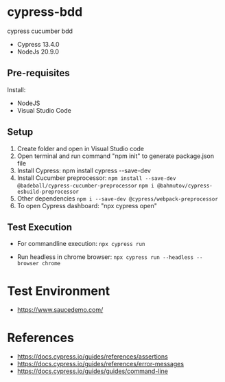 # cypress-bdd
cypress cucumber bdd

- Cypress 13.4.0
- NodeJs 20.9.0

## Pre-requisites
Install:
- NodeJS
- Visual Studio Code
  
## Setup
1. Create folder and open in Visual Studio code
2. Open terminal and run command "npm init" to generate package.json file
3. Install Cypress:
   npm install cypress --save-dev
5. Install Cucumber preprocessor:
   ```npm install --save-dev @badeball/cypress-cucumber-preprocessor```
   ```npm i @bahmutov/cypress-esbuild-preprocessor```                     
7. Other dependencies
   ```npm i --save-dev @cypress/webpack-preprocessor```
8. To open Cypress dashboard: "npx cypress open" 

## Test Execution
- For commandline execution:
  ```npx cypress run``` 

- Run headless in chrome browser: 
  ```npx cypress run --headless --browser chrome```

# Test Environment
- https://www.saucedemo.com/

# References
- https://docs.cypress.io/guides/references/assertions
- https://docs.cypress.io/guides/references/error-messages
- https://docs.cypress.io/guides/guides/command-line
